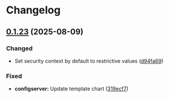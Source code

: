 # Changelog

## [0.1.23](https://github.com/2martens/cloud-configuration/compare/v0.1.22...v0.1.23) (2025-08-09)


### Changed

* Set security context by default to restrictive values ([d94fa69](https://github.com/2martens/cloud-configuration/commit/d94fa6945941c23b1ab66a9dadc07dc04d28913f))


### Fixed

* **configserver:** Update template chart ([319ecf7](https://github.com/2martens/cloud-configuration/commit/319ecf7171b6b1617ce2493ab4d43c592fe6c3ca))
